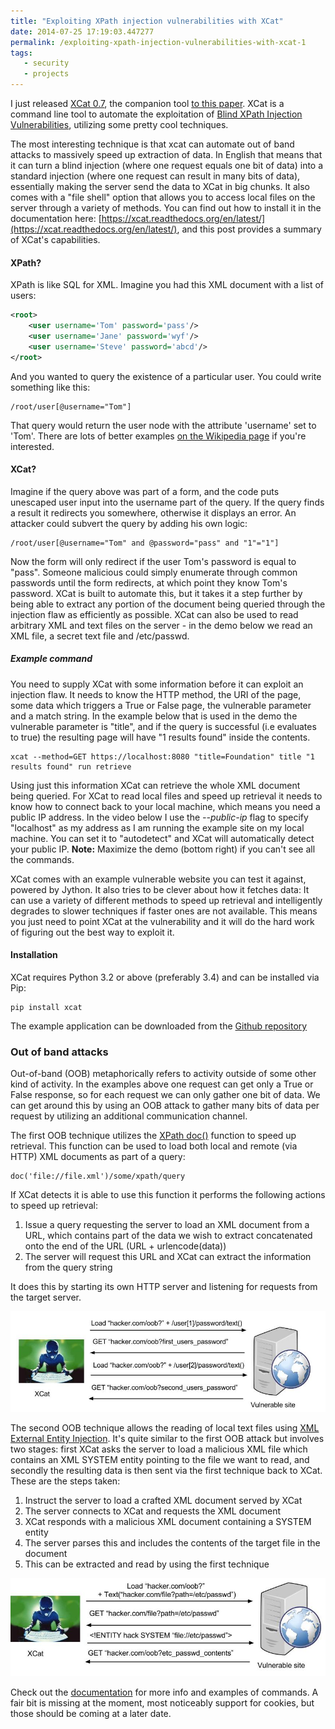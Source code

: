 ```yaml
---
title: "Exploiting XPath injection vulnerabilities with XCat"
date: 2014-07-25 17:19:03.447277
permalink: /exploiting-xpath-injection-vulnerabilities-with-xcat-1
tags:
   - security
   - projects
---
```


I just released [XCat 0.7](https://pypi.python.org/pypi/xcat), the companion tool [to this paper](https://packetstorm.interhost.co.il/papers/general/bh-eu-12-Siddharth-Xpath-WP.pdf). XCat is a command line tool to automate the exploitation of [Blind XPath Injection Vulnerabilities](https://www.owasp.org/index.php/Blind_XPath_Injection), utilizing some pretty cool techniques.

The most interesting technique is that xcat can automate out of band attacks to massively speed up extraction of data. In English that means that it can turn a blind injection (where one request equals one bit of data) into a standard injection (where one request can result in many bits of data), essentially making the server send the data to XCat in big chunks. It also comes with a "file shell" option that allows you to access local files on the server through a variety of methods. You can find out how to install it in the documentation here: [https://xcat.readthedocs.org/en/latest/](https://xcat.readthedocs.org/en/latest/), and this post provides a summary of XCat's capabilities.

#### XPath?
XPath is like SQL for XML. Imagine you had this XML document with a list of users:

```xml
<root>
	<user username='Tom' password='pass'/>
	<user username='Jane' password='wyf'/>
	<user username='Steve' password='abcd'/>
</root>
```

And you wanted to query the existence of a particular user. You could write something like this:

```xpath
/root/user[@username="Tom"]
```

That query would return the user node with the attribute 'username' set to 'Tom'. There are lots of better examples [on the Wikipedia page](https://en.wikipedia.org/wiki/XPath) if you're interested.

#### XCat?
Imagine if the query above was part of a form, and the code puts unescaped user input into the username part of the query. If the query finds a result it redirects you somewhere, otherwise it displays an error. An attacker could subvert the query by adding his own logic:

```xpath
/root/user[@username="Tom" and @password="pass" and "1"="1"]
```

Now the form will only redirect if the user Tom's password is equal to "pass". Someone malicious could simply enumerate through common passwords until the form redirects, at which point they know Tom's password. XCat is built to automate this, but it takes it a step further by being able to extract any portion of the document being queried through the injection flaw as efficiently as possible. XCat can also be used to read arbitrary XML and text files on the server - in the demo below we read an XML file, a secret text file and /etc/passwd.

##### Example command
You need to supply XCat with some information before it can exploit an injection flaw. It needs to know the HTTP method, the URI of the page, some data which triggers a True or False page, the vulnerable parameter and a match string. In the example below that is used in the demo the vulnerable parameter is "title", and if the query is successful (i.e evaluates to true) the resulting page will have "1 results found" inside the contents. 

```shell
xcat --method=GET https://localhost:8080 "title=Foundation" title "1 results found" run retrieve
```

Using just this information XCat can retrieve the whole XML document being queried. For XCat to read local files and speed up retrieval it needs to know how to connect back to your local machine, which means you need a public IP address. In the video below I use the *--public-ip* flag to specify "localhost" as my address as I am running the example site on my local machine. You can set it to "autodetect" and XCat will automatically detect your public IP. **Note:** Maximize the demo (bottom right) if you can't see all the commands.

<script type="text/javascript" src="https://asciinema.org/a/10850.js" id="asciicast-10850" async></script>

XCat comes with an example vulnerable website you can test it against, powered by Jython. It also tries to be clever about how it fetches data: It can use a variety of different methods to speed up retrieval and intelligently degrades to slower techniques if faster ones are not available. This means you just need to point XCat at the vulnerability and it will do the hard work of figuring out the best way to exploit it.

#### Installation
XCat requires Python 3.2 or above (preferably 3.4) and can be installed via Pip:

```shell
pip install xcat
```

The example application can be downloaded from the [Github repository](https://github.com/orf/xcat/tree/master/example_application)

### Out of band attacks
Out-of-band (OOB) metaphorically refers to activity outside of some other kind of activity. In the examples above one request can get only a True or False response, so for each request we can only gather one bit of data. We can get around this by using an OOB attack to gather many bits of data per request by utilizing an additional communication channel. 

The first OOB technique utilizes the [XPath doc()](https://www.w3.org/TR/xpath-functions/#func-doc) function to speed up retrieval. This function can be used to load both local and remote (via HTTP) XML documents as part of a query:

```xpath
doc('file://file.xml')/some/xpath/query
```

If XCat detects it is able to use this function it performs the following actions to speed up retrieval:
   
   1. Issue a query requesting the server to load an XML document from a URL, which contains part of the data we wish to extract concatenated onto the end of the URL (URL + urlencode(data))
   2. The server will request this URL and XCat can extract the information from the query string

It does this by starting its own HTTP server and listening for requests from the target server.

![](./OOB_HTTP_postback_3_YQT2BHW7.jpg)

The second OOB technique allows the reading of local text files using [XML External Entity Injection](https://www.owasp.org/index.php/XML_External_Entity_(XXE)_Processing). It's quite similar to the first OOB attack but involves two stages: first XCat asks the server to load a malicious XML file which contains an XML SYSTEM entity pointing to the file we want to read, and secondly the resulting data is then sent via the first technique back to XCat. These are the steps taken:

   1. Instruct the server to load a crafted XML document served by XCat
   2. The server connects to XCat and requests the XML document
   3. XCat responds with a malicious XML document containing a SYSTEM entity
   4. The server parses this and includes the contents of the target file in the document
   5. This can be extracted and read by using the first technique

![](./OOB_HTTP_postback_4_TSS6RIH3.jpg)

Check out the [documentation](https://xcat.readthedocs.org/en/latest/) for more info and examples of commands. A fair bit is missing at the moment, most noticeably support for cookies, but those should be coming at a later date.
    